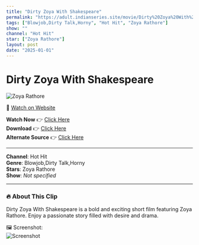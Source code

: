 ```yaml
---
title: "Dirty Zoya With Shakespeare"
permalink: "https://adult.indianseries.site/movie/Dirty%20Zoya%20With%20Shakespeare"
tags: ["Blowjob,Dirty Talk,Horny", "Hot Hit", "Zoya Rathore"]
show: ""
channel: "Hot Hit"
star: ["Zoya Rathore"]
layout: post
date: "2025-01-01"
---
```


# Dirty Zoya With Shakespeare

![Zoya Rathore](https://shorts.desisins.com/wp-content/uploads/2023/12/Dirty-Zoya-Shakes-DesiSins.com_.jpg)

🔗 [Watch on Website](https://adult.indianseries.site/movie/Dirty%20Zoya%20With%20Shakespeare)

**Watch Now** 👉 [Click Here](https://adult.indianseries.site/movie/Dirty%20Zoya%20With%20Shakespeare)  
**Download** 👉 [Click Here](https://adult.indianseries.site/movie/Dirty%20Zoya%20With%20Shakespeare)  
**Alternate Source** 👉 [Click Here](https://adult.indianseries.site/movie/Dirty%20Zoya%20With%20Shakespeare)

---

**Channel**: Hot Hit  
**Genre**: Blowjob,Dirty Talk,Horny  
**Stars**: Zoya Rathore  
**Show**: *Not specified*

---

### 🔥 About This Clip

Dirty Zoya With Shakespeare is a bold and exciting short film featuring Zoya Rathore. Enjoy a passionate story filled with desire and drama.
 
🖼️ Screenshot:  
![Screenshot](https://shorts.desisins.com/wp-content/uploads/2023/12/Dirty-Zoya-Shakes-DesiSins.com_.jpg)
